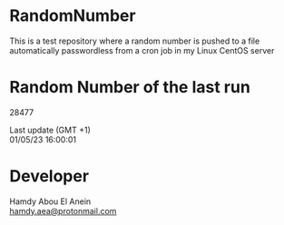 # RandomNumber    
This is a test repository where a random number is pushed to a file automatically passwordless from a cron job in my Linux CentOS server    
# Random Number of the last run   
28477
      
Last update (GMT +1)    
01/05/23 16:00:01
# Developer    
Hamdy Abou El Anein   
hamdy.aea@protonmail.com
